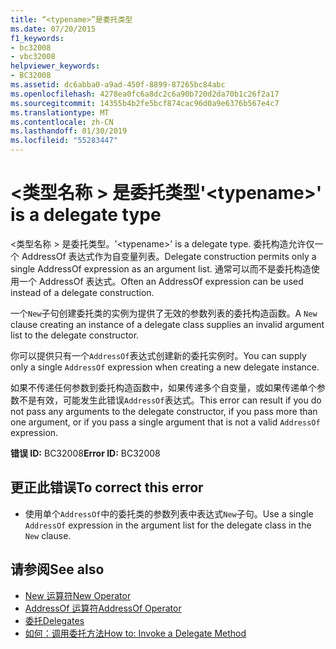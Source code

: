 ```yaml
---
title: “<typename>”是委托类型
ms.date: 07/20/2015
f1_keywords:
- bc32008
- vbc32008
helpviewer_keywords:
- BC32008
ms.assetid: dc6abba0-a9ad-450f-8899-87265bc84abc
ms.openlocfilehash: 4278ea0fc6a8dc2c6a90b720d2da70b1c26f2a17
ms.sourcegitcommit: 14355b4b2fe5bcf874cac96d0a9e6376b567e4c7
ms.translationtype: MT
ms.contentlocale: zh-CN
ms.lasthandoff: 01/30/2019
ms.locfileid: "55283447"
---
```

# <a name="typename-is-a-delegate-type"></a><span data-ttu-id="431e1-102">\<类型名称 > 是委托类型</span><span class="sxs-lookup"><span data-stu-id="431e1-102">'\<typename>' is a delegate type</span></span>
<span data-ttu-id="431e1-103">\<类型名称 > 是委托类型。</span><span class="sxs-lookup"><span data-stu-id="431e1-103">'\<typename>' is a delegate type.</span></span> <span data-ttu-id="431e1-104">委托构造允许仅一个 AddressOf 表达式作为自变量列表。</span><span class="sxs-lookup"><span data-stu-id="431e1-104">Delegate construction permits only a single AddressOf expression as an argument list.</span></span> <span data-ttu-id="431e1-105">通常可以而不是委托构造使用一个 AddressOf 表达式。</span><span class="sxs-lookup"><span data-stu-id="431e1-105">Often an AddressOf expression can be used instead of a delegate construction.</span></span>  
  
 <span data-ttu-id="431e1-106">一个`New`子句创建委托类的实例为提供了无效的参数列表的委托构造函数。</span><span class="sxs-lookup"><span data-stu-id="431e1-106">A `New` clause creating an instance of a delegate class supplies an invalid argument list to the delegate constructor.</span></span>  
  
 <span data-ttu-id="431e1-107">你可以提供只有一个`AddressOf`表达式创建新的委托实例时。</span><span class="sxs-lookup"><span data-stu-id="431e1-107">You can supply only a single `AddressOf` expression when creating a new delegate instance.</span></span>  
  
 <span data-ttu-id="431e1-108">如果不传递任何参数到委托构造函数中，如果传递多个自变量，或如果传递单个参数不是有效，可能发生此错误`AddressOf`表达式。</span><span class="sxs-lookup"><span data-stu-id="431e1-108">This error can result if you do not pass any arguments to the delegate constructor, if you pass more than one argument, or if you pass a single argument that is not a valid `AddressOf` expression.</span></span>  
  
 <span data-ttu-id="431e1-109">**错误 ID:** BC32008</span><span class="sxs-lookup"><span data-stu-id="431e1-109">**Error ID:** BC32008</span></span>  
  
## <a name="to-correct-this-error"></a><span data-ttu-id="431e1-110">更正此错误</span><span class="sxs-lookup"><span data-stu-id="431e1-110">To correct this error</span></span>  
  
-   <span data-ttu-id="431e1-111">使用单个`AddressOf`中的委托类的参数列表中表达式`New`子句。</span><span class="sxs-lookup"><span data-stu-id="431e1-111">Use a single `AddressOf` expression in the argument list for the delegate class in the `New` clause.</span></span>  
  
## <a name="see-also"></a><span data-ttu-id="431e1-112">请参阅</span><span class="sxs-lookup"><span data-stu-id="431e1-112">See also</span></span>
- [<span data-ttu-id="431e1-113">New 运算符</span><span class="sxs-lookup"><span data-stu-id="431e1-113">New Operator</span></span>](../../../visual-basic/language-reference/operators/new-operator.md)
- [<span data-ttu-id="431e1-114">AddressOf 运算符</span><span class="sxs-lookup"><span data-stu-id="431e1-114">AddressOf Operator</span></span>](../../../visual-basic/language-reference/operators/addressof-operator.md)
- [<span data-ttu-id="431e1-115">委托</span><span class="sxs-lookup"><span data-stu-id="431e1-115">Delegates</span></span>](../../../visual-basic/programming-guide/language-features/delegates/index.md)
- [<span data-ttu-id="431e1-116">如何：调用委托方法</span><span class="sxs-lookup"><span data-stu-id="431e1-116">How to: Invoke a Delegate Method</span></span>](../../../visual-basic/programming-guide/language-features/delegates/how-to-invoke-a-delegate-method.md)

